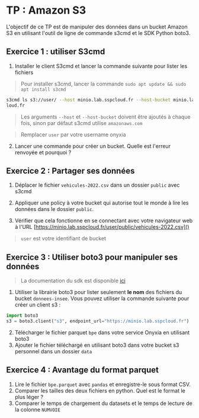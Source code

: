 # TP : Amazon S3

L'objectif de ce TP est de manipuler des données dans un bucket Amazon S3 en utilisant l'outil de ligne de commande s3cmd et le SDK Python boto3.

## Exercice 1 : utiliser S3cmd

1. Installer le client S3cmd et lancer la commande suivante pour lister les fichiers

> Pour installer s3cmd, lancer la commande `sudo apt update && sudo apt install s3cmd`

```bash
s3cmd ls s3://user/ --host minio.lab.sspcloud.fr --host-bucket minio.lab.sspc
loud.fr
```

> Les arguments `--host` et `--host-bucket` doivent être ajoutés à chaque fois, sinon par défaut s3cmd utilise `amazonaws.com`

> Remplacer `user` par votre username onyxia

2. Lancer une commande pour créer un bucket. Quelle est l'erreur renvoyée et pourquoi ?

## Exercice 2 : Partager ses données

1. Déplacer le fichier `vehicules-2022.csv` dans un dossier `public` avec s3cmd

2. Appliquer une policy à votre bucket qui autorise tout le monde à lire les données dans le dossier `public`.

3. Vérifier que cela fonctionne en se connectant avec votre navigateur web à l'URL [https://minio.lab.sspcloud.fr/user/public/vehicules-2022.csv]()

> `user` est votre identifiant de bucket

## Exercice 3 : Utiliser boto3 pour manipuler ses données

> La documentation du sdk est disponible [ici](https://boto3.amazonaws.com/v1/documentation/api/latest/guide/quickstart.html)

1. Utiliser la librairie boto3 pour lister seulement **le nom** des fichiers du bucket `donnees-insee`. Vous pouvez utiliser la commande suivante pour créer un client s3 :

```python
import boto3
s3 = boto3.client("s3", endpoint_url="https://minio.lab.sspcloud.fr")
```

2. Télécharger le fichier parquet `bpe` dans votre service Onyxia en utilisant boto3
3. Ajouter le fichier téléchargé en utilisant boto3 dans votre bucket s3 personnel dans un dossier `data`

## Exercice 4 : Avantage du format parquet


1. Lire le fichier `bpe.parquet` avec `pandas` et enregistre-le sous format CSV.
2. Comparer les tailles des deux fichiers en python. Quel est le format le plus léger ?
3. Comparer le temps de chargement du datasets et le temps de lecture de la colonne `NUMVOIE`
